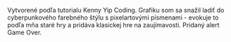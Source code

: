 Vytvorené podľa tutorialu Kenny Yip Coding.
Grafiku som sa snažil ladiť do cyberpunkového farebného štýlu s pixelartovými písmenami - evokuje to podľa mňa staré hry a pridáva klasickej hre na zaujímavosti. 
Pridaný alert Game Over. 
